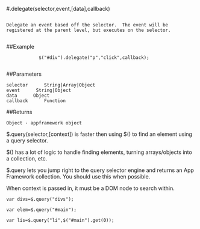 
#.delegate(selector,event,[data],callback)

```

Delegate an event based off the selector.  The event will be registered at the parent level, but executes on the selector.
            
```

##Example

```
            $("#div").delegate("p","click",callback);
            
```



##Parameters
```
selector      String|Array|Object
event      String|Object
data      Object
callback      Function

```

##Returns
```
Object - appframework object
```

$.query(selector,[context]) is faster then using $() to find an element using a query selector.

$() has a lot of logic to handle finding elements, turning arrays/objects into a collection, etc.

$.query lets you jump right to the query selector engine and returns an App Framework collection.  You should use this when possible.


When context is passed in, it must be a DOM node to search within.

```
var divs=$.query("divs");

var elem=$.query("#main");

var lis=$.query("li",$("#main").get(0));
```          
